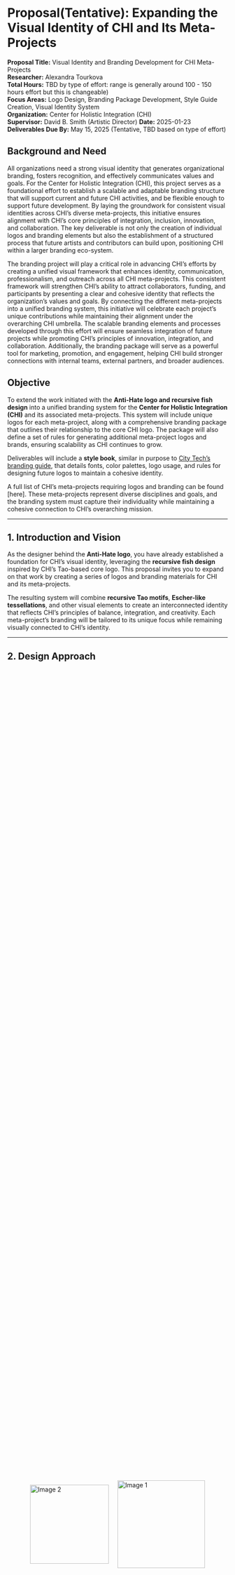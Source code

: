 # Proposal(Tentative): Expanding the Visual Identity of CHI and Its Meta-Projects  

**Proposal Title:**  Visual Identity and Branding Development for CHI Meta-Projects  
**Researcher:** Alexandra Tourkova  
**Total Hours:**  TBD by type of effort: range is generally around 100 - 150 hours effort but this is changeable)  
**Focus Areas:**  Logo Design, Branding Package Development, Style Guide Creation, Visual Identity System  
**Organization:**  Center for Holistic Integration (CHI)  
**Supervisor:**  David B. Smith  (Artistic Director)
**Date:**  2025-01-23  
**Deliverables Due By:**  May 15, 2025  (Tentative, TBD based on type of effort)

## Background and Need
All organizations need a strong visual identity that generates organizational branding, fosters recognition, and effectively communicates values and goals. For the Center for Holistic Integration (CHI), this project serves as a foundational effort to establish a scalable and adaptable branding structure that will support current and future CHI activities, and be flexible enough to support future development. By laying the groundwork for consistent visual identities across CHI’s diverse meta-projects, this initiative ensures alignment with CHI’s core principles of integration, inclusion, innovation, and collaboration. The key deliverable is not only the creation of individual logos and branding elements but also the establishment of a structured process that future artists and contributors can build upon, positioning CHI within a larger branding eco-system.

The branding project will play a critical role in advancing CHI’s efforts by creating a unified visual framework that enhances identity, communication, professionalism, and outreach across all CHI meta-projects. This consistent framework will strengthen CHI’s ability to attract collaborators, funding, and participants by presenting a clear and cohesive identity that reflects the organization’s values and goals. By connecting the different meta-projects into a unified branding system, this initiative will celebrate each project’s unique contributions while maintaining their alignment under the overarching CHI umbrella. The scalable branding elements and processes developed through this effort will ensure seamless integration of future projects while promoting CHI’s principles of innovation, integration, and collaboration. Additionally, the branding package will serve as a powerful tool for marketing, promotion, and engagement, helping CHI build stronger connections with internal teams, external partners, and broader audiences.

## Objective 

To extend the work initiated with the **Anti-Hate logo and recursive fish design** into a unified branding system for the **Center for Holistic Integration (CHI)** and its associated meta-projects. This system will include unique logos for each meta-project, along with a comprehensive branding package that outlines their relationship to the core CHI logo. The package will also define a set of rules for generating additional meta-project logos and brands, ensuring scalability as CHI continues to grow.  

Deliverables will include a **style book**, similar in purpose to [City Tech’s branding guide](https://www.citytech.cuny.edu/citytechbranding/CityTechIDbook.pdf), that details fonts, color palettes, logo usage, and rules for designing future logos to maintain a cohesive identity.  

A full list of CHI’s meta-projects requiring logos and branding can be found [here]. These meta-projects represent diverse disciplines and goals, and the branding system must capture their individuality while maintaining a cohesive connection to CHI’s overarching mission.  

---

## 1. Introduction and Vision  

As the designer behind the **Anti-Hate logo**, you have already established a foundation for CHI’s visual identity, leveraging the **recursive fish design** inspired by CHI’s Tao-based core logo. This proposal invites you to expand on that work by creating a series of logos and branding materials for CHI and its meta-projects.  

The resulting system will combine **recursive Tao motifs**, **Escher-like tessellations**, and other visual elements to create an interconnected identity that reflects CHI’s principles of balance, integration, and creativity. Each meta-project’s branding will be tailored to its unique focus while remaining visually connected to CHI’s identity.  

---

## 2. Design Approach  
<div style="display: flex; justify-content: center; align-items: center; height: 100%;">
    <img src="https://github.com/CHI-CityTech/CHI-Branding/blob/main/images/Tao%20Chi.png" alt="Image 2" style="width:180px; margin: 10px;">
    <img src="https://github.com/CHI-CityTech/CHI-Branding/blob/main/images/Koi%20CHI.png" alt="Image 1" style="width:200px; margin: 10px;">
</div>

### 2.1 Foundational Elements  
- **Core CHI Logo**: The Tao-inspired CHI logo will remain the centerpiece of the branding system.  
- **Anti-Hate Recursive Fish Design**: This logo will serve as a conceptual and stylistic foundation for the other meta-projects, extending its recursive and fractal themes into other logo designs. Additional exploration to more fully embrace the forground/background ambiguity of Escher is required (as one can see from teh image above, there are two fish in the foreground and also a background: in the Tao there is a forground/background ambiguity.
- **Escher-Like Tessellations**: Create interlocking shapes and patterns for use in logos and supporting visuals, emphasizing connection and balance.  

### 2.2 Meta-Project Logos  
Each meta-project will have a custom logo inspired by the core CHI design and reflecting its individual themes. These logos will be developed for the following meta-projects (see the [full list here](https://chi-citytech.github.io/Meta-Project.html):  
1. **Balanced Blended Space (BBS):**  
   - A quadrant or interlocking design representing the blending of physical and virtual spaces.  
2. **Blended Shadow Puppet (BSP):**  
   - Interlocking puppets inspired by shadow play, with light and shadow elements.  
3. **Blended Reality Performance System (BRPS):**  
   - Modular, fractal forms symbolizing integration of real and virtual components.  
4. **Collaborative AI:**  
   - Neural and fractal patterns highlighting recursion and adaptability.  
5. **World Building:**  
   - Expanding worlds or orbits symbolizing narrative creation and cultural research.  
6. **Game Development:**  
   - Designs reflecting specific games like **Shadow Sports** or **Lumbra**, incorporating dynamic light and shadow patterns.  
7. **Educational and Outreach Initiatives:**  
   - A logo reflecting cross-cultural connections, teaching, and learning.  

### 2.3 Style Book and Branding Package  
The branding package will provide guidelines for consistency and scalability, including:  
- **Logo Relationships:** How each meta-project logo connects visually to the core CHI logo.  
- **Rules for Additional Logos:** A systematic approach to creating new logos for future meta-projects, ensuring they align with CHI’s visual identity while allowing for individuality.  
- **Style Guide:** Fonts, color palettes, logo usage, and design principles.  
- **Stationery Design:** Letterheads, business cards, and other materials for CHI and its meta-projects.  
- **Digital Assets:** Templates for social media, websites, and presentations.  
- **Patterns and Motifs:** A library of Escher-like tessellations and recursive designs for use in supporting materials.  

---

## 3. Deliverables  

### 3.1 Logos and Visual Identity  
- A unified set of logos for CHI and its meta-projects, connected by shared design principles.  
- Variants of each logo for use in different contexts (e.g., black-and-white, simplified for small sizes).  

### 3.2 Comprehensive Branding Package  
- A **style book** that includes:  
  - Fonts, color palettes, and logo usage guidelines.  
  - Rules and templates for creating new meta-project logos.  
  - Visual examples demonstrating how the logos relate to one another.  
- Stationery and digital templates for CHI and its meta-projects.  

### 3.3 Supporting Materials  
- Letterheads, business cards, and other stationery.  
- Templates for presentations, posters, and websites.  

---

## 4. Implementation Plan  

### 4.1 Research and Concept Development  
- Explore the recursive fish and CHI logos as foundations.  
- Study Escher’s tessellation techniques and recursive design methods.  
- Review the specific needs of each meta-project to ensure thematic alignment.  

### 4.2 Design and Iteration  
- Create initial logo concepts for CHI and selected meta-projects.  
- Iterate on designs based on feedback, refining logos and other visuals.  

### 4.3 Finalization and Style Guide Creation  
- Finalize the logos, patterns, and motifs.  
- Compile a complete style guide for consistent usage across all projects.  

### 4.4 Distribution and Use  
- Provide access to all branding assets through Adobe Creative Cloud and GitHub.  
- Train project leads on how to use the branding materials effectively.  

---

## 5. Benefits  

1. **Unified Visual Identity**: A cohesive branding system reinforces CHI’s identity while allowing for the individuality of each meta-project.  
2. **Scalability**: The system is designed to grow with CHI, allowing for seamless integration of new meta-projects.  
3. **Professionalism and Recognition**: A consistent and polished visual identity strengthens CHI’s reputation and outreach efforts.  

---

## 6. Timeline  

- **Weeks 1-2:** Research Escher tessellations, recursive designs, and cultural motifs.  
- **Weeks 3-4:** Develop and iterate on initial logo concepts for CHI and selected meta-projects.  
- **Weeks 5-6:** Finalize logos and begin work on the style book and other deliverables.  
- **Week 7:** Create templates and finalize branding materials.  
- **Week 8:** Distribute assets and launch the new branding system.  

---

## 7. Conclusion  

This proposal builds on your existing work with the Anti-Hate logo, extending its principles to create a unified and adaptable branding system for CHI. By incorporating recursive Tao motifs, Escher-like tessellations, and meta-project-specific designs, this initiative will provide CHI with a professional and scalable visual identity. The comprehensive branding package, including rules for future logo generation, ensures that CHI’s identity remains cohesive and adaptable as it evolves.
